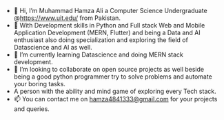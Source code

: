 - 👋 Hi, I’m Muhammad Hamza Ali a Computer Science Undergraduate @https://www.uit.edu/ from Pakistan.
- 👀 With Development skills in Python and Full stack Web and Mobile Application Development (MERN, Flutter) and being a Data and AI enthusiast also doing specialization and exploring the field of Datascience and AI as well.
- 🌱 I’m currently learning Datascience and doing MERN stack development.
- 💞️ I’m looking to collaborate on open source projects as well beside being a good python programmer try to solve problems and automate your boring tasks.
-  A person with the ability and mind game of exploring every Tech stack.
- 📫 You can contact me on hamza4841333@gmail.com for your projects and queries.

<!---
mhamza-ali/mhamza-ali is a ✨ special ✨ repository because its `README.md` (this file) appears on your GitHub profile.
You can click the Preview link to take a look at your changes.
--->
